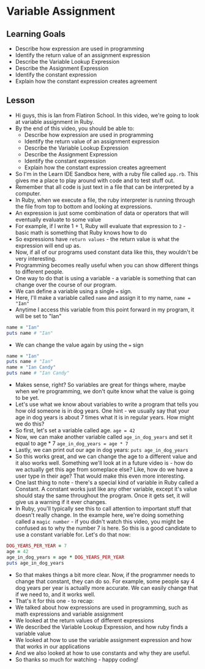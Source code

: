 # Variable Assignment

## Learning Goals
+ Describe how expression are used in programming
+ Identify the return value of an assignment expression
+ Describe the Variable Lookup Expression
+ Describe the Assignment Expression
+ Identify the constant expression
+ Explain how the constant expression creates agreement

## Lesson

+ Hi guys, this is Ian from Flatiron School. In this video, we're going to look at variable assignment in Ruby.
+ By the end of this video, you should be able to:
  + Describe how expression are used in programming
  + Identify the return value of an assignment expression
  + Describe the Variable Lookup Expression
  + Describe the Assignment Expression
  + Identify the constant expression
  + Explain how the constant expression creates agreement
+ So I'm in the Learn IDE Sandbox here, with a ruby file called `app.rb`. This gives me a place to play around with code and to test stuff out.
+ Remember that all code is just text in a file that can be interpreted by a computer.
+ In Ruby, when we execute a file, the ruby interpreter is running through the file from top to bottom and looking at expressions.
+ An expression is just some combination of data or operators that will eventually evaluate to some value
+ For example, if I write 1 + 1, Ruby will evaluate that expression to `2` - basic math is something that Ruby knows how to do
+ So expressions have `return values` - the return value is what the expression will end up as.
+ Now, if all of our programs used constant data like this, they wouldn't be very interesting.
+ Programming becomes really useful when you can show different things to different people.
+ One way to do that is using a variable - a variable is something that can change over the course of our program.
+ We can define a variable using a single `=` sign.
+ Here, I'll make a variable called `name` and assign it to my name, `name = "Ian"`
+ Anytime I access this variable from this point forward in my program, it will be set to "Ian"
```ruby
name = "Ian"
puts name # "Ian"
```
+ We can change the value again by using the `=` sign

```ruby
name = "Ian"
puts name # "Ian"
name = "Ian Candy"
puts name # "Ian Candy"
```
+ Makes sense, right? So variables are great for things where, maybe when we're programming, we don't quite know what the value is going to be yet.
+ Let's use what we know about variables to write a program that tells you how old someone is in dog years. One hint - we usually say that your age in dog years is about 7 times what it is in regular years. How might we do this?
+ So first, let's set a variable called age. `age = 42`
+ Now, we can make another variable called `age_in_dog_years` and set it equal to age * 7 `age_in_dog_years = age * 7`
+ Lastly, we can print out our age in dog years: `puts age_in_dog_years`
+ So this works great, and we can change the age to a different value and it also works well. Something we'll look at in a future video is - how do we actually get this age from someplace else? Like, how do we have a user type in their age? That would make this even more interesting.
+ One last thing to note - there's a special kind of variable in Ruby called a Constant. A constant works just like any other variable, except it's value should stay the same throughout the program. Once it gets set, it will give us a warning if it ever changes.
+ In Ruby, you'll typically see this to call attention to important stuff that doesn't really change. In the example here, we're doing something called a `magic number` - if you didn't watch this video, you might be confused as to why the number 7 is here. So this is a good candidate to use a constant variable for. Let's do that now:
```ruby
DOG_YEARS_PER_YEAR = 7
age = 42
age_in_dog_years = age * DOG_YEARS_PER_YEAR
puts age_in_dog_years
```
+ So that makes things a bit more clear. Now, if the programmer needs to change that constant, they can do so. For example, some people say 4 dog years per year is actually more accurate. We can easily change that if we need to, and it works well.
+ That's it for this one - to recap:
+ We talked about how expressions are used in programming, such as math expressions and variable assignment
+ We looked at the return values of different expressions
+ We described the Variable Lookup Expression, and how ruby finds a variable value
+ We looked at how to use the variable assignment expression and how that works in our applications
+ And we also looked at how to use constants and why they are useful.
+ So thanks so much for watching - happy coding!
